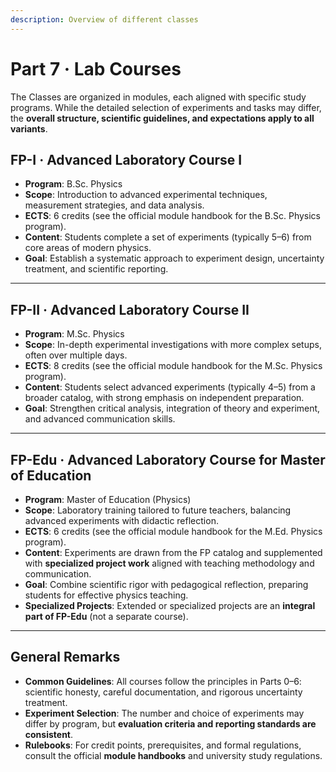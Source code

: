 ```yaml
---
description: Overview of different classes
---
```


# Part 7 · Lab Courses

The Classes are organized in modules, each aligned with specific study programs. While the detailed selection of experiments and tasks may differ, the **overall structure, scientific guidelines, and expectations apply to all variants**.

## FP-I · Advanced Laboratory Course I

* **Program**: B.Sc. Physics
* **Scope**: Introduction to advanced experimental techniques, measurement strategies, and data analysis.
* **ECTS**: 6 credits (see the official module handbook for the B.Sc. Physics program).
* **Content**: Students complete a set of experiments (typically 5–6) from core areas of modern physics.
* **Goal**: Establish a systematic approach to experiment design, uncertainty treatment, and scientific reporting.

***

## FP-II · Advanced Laboratory Course II

* **Program**: M.Sc. Physics
* **Scope**: In-depth experimental investigations with more complex setups, often over multiple days.
* **ECTS**: 8 credits (see the official module handbook for the M.Sc. Physics program).
* **Content**: Students select advanced experiments (typically 4–5) from a broader catalog, with strong emphasis on independent preparation.
* **Goal**: Strengthen critical analysis, integration of theory and experiment, and advanced communication skills.

***

## FP-Edu · Advanced Laboratory Course for Master of Education

* **Program**: Master of Education (Physics)
* **Scope**: Laboratory training tailored to future teachers, balancing advanced experiments with didactic reflection.
* **ECTS**: 6 credits (see the official module handbook for the M.Ed. Physics program).
* **Content**: Experiments are drawn from the FP catalog and supplemented with **specialized project work** aligned with teaching methodology and communication.
* **Goal**: Combine scientific rigor with pedagogical reflection, preparing students for effective physics teaching.
* **Specialized Projects**: Extended or specialized projects are an **integral part of FP-Edu** (not a separate course).

***

## General Remarks

* **Common Guidelines**: All courses follow the principles in Parts 0–6: scientific honesty, careful documentation, and rigorous uncertainty treatment.
* **Experiment Selection**: The number and choice of experiments may differ by program, but **evaluation criteria and reporting standards are consistent**.
* **Rulebooks**: For credit points, prerequisites, and formal regulations, consult the official **module handbooks** and university study regulations.
